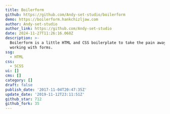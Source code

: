 ```yaml
---
title: Boilerform
github: https://github.com/Andy-set-studio/boilerform
demo: https://boilerform.hankchizljaw.com
author: Andy-set-studio
author_link: https://github.com/Andy-set-studio
date: 2024-11-27T11:26:16.068Z
description: >-
  Boilerform is a little HTML and CSS boilerplate to take the pain away from
  working with forms.
ssg:
  - HTML
css:
  - SCSS
ui: []
cms: []
category: []
draft: false
publish_date: '2017-11-04T20:47:35Z'
update_date: '2019-11-12T23:11:51Z'
github_star: 712
github_fork: 35
---
```

